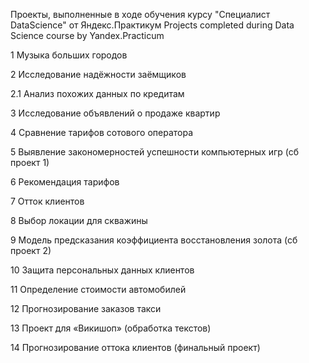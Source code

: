 Проекты, выполненные в ходе обучения курсу "Специалист DataScience" от Яндекс.Практикум
Projects completed during Data Science course by Yandex.Practicum

1 Музыка больших городов

2 Исследование надёжности заёмщиков

2.1 Анализ похожих данных по кредитам

3 Исследование объявлений о продаже квартир


4 Сравнение тарифов сотового оператора

5 Выявление закономерностей успешности компьютерных игр (сб проект 1)

6 Рекомендация тарифов

7 Отток клиентов

8 Выбор локации для скважины

9 Модель предсказания коэффициента восстановления золота (сб проект 2)

10 Защита персональных данных клиентов

11 Определение стоимости автомобилей

12 Прогнозирование заказов такси

13 Проект для «Викишоп» (обработка текстов)

14 Прогнозирование оттока клиентов (финальный проект)

